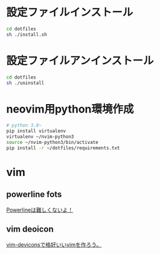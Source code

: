 # 設定ファイルインストール
```sh
cd dotfiles
sh ./install.sh
```

# 設定ファイルアンインストール
```sh
cd dotfiles
sh ./uninstall
```

# neovim用python環境作成
```sh
# python 3.8~
pip install virtualenv
virtualenv ~/nvim-python3
source ~/nvim-python3/bin/activate
pip install -r ~/dotfiles/requirements.txt
```
# vim
## powerline fots
[Powerlineは難しくないよ！](https://qiita.com/park-jh/items/557a9d5b470947aef2f5)

## vim deoicon
[vim-deviconsで格好いいvimを作ろう。](https://qiita.com/park-jh/items/4358d2d33a78ec0a2b5c)

